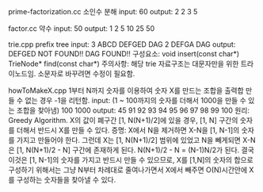 prime-factorization.cc
    소인수 분해
    input: 60
    output: 2 2 3 5


factor.cc
    약수
    input: 50
    output: 1 2 5 10 25 50


trie.cpp
    prefix tree
    input:
        3
        ABCD
        DEFGED
        DAG
        2
        DEFGA
        DAG
    output:
        DEFGED NOT FOUND!!
        DAG FOUND!!
    구성요소:
        void insert(const char*)
        TrieNode* find(const char*)
    주의사항:
        해당 trie 자료구조는 대문자만을 위한 트라이노드임. 소문자로 바꾸려면 수정이 필요함.


howToMakeX.cpp
    1부터 N까지 숫자를 이용하여 숫자 X를 만드는 조합을 출력합
    만들 수 없는 경우 -1을 리턴함.
    input: (1 ~ 100까지의 숫자를 더해서 1000을 만들 수 있는 조합을 찾아냄)
        100 1000
    output:
        45 91 92 93 94 95 96 97 98 99 100
    원리:
        Greedy Algorithm.
        X의 값이 폐구간 [1, N(N+1)/2]에 있을 경우, [1, N] 구간의 숫자를 더해서 반드시 X를 만들 수 있다.
        증명:
            X에서 N을 제거하면 X-N을 [1, N-1]의 숫자를 가지고 만들어야 한다.
            그런데 X는 [1, N(N+1)/2] 범위에 있었고 N을 빼게되면 X-N은 [1, N(N+1)/2 - N] 구간에 존재하게 된다.
            N(N+1)/2 - N = (N-1)N/2가 된다. 결국 이것은 [1, N-1]의 숫자를 가지고 반드시 만들 수 있으므로,
            X를 [1,N]의 숫자의 합으로 구성하기 위해서는 그냥 N부터 차례대로 줄여나가면서 X에서 빼주면
            O(N)시간안에 X를 구성하는 숫자들을 찾아낼 수 있다.

